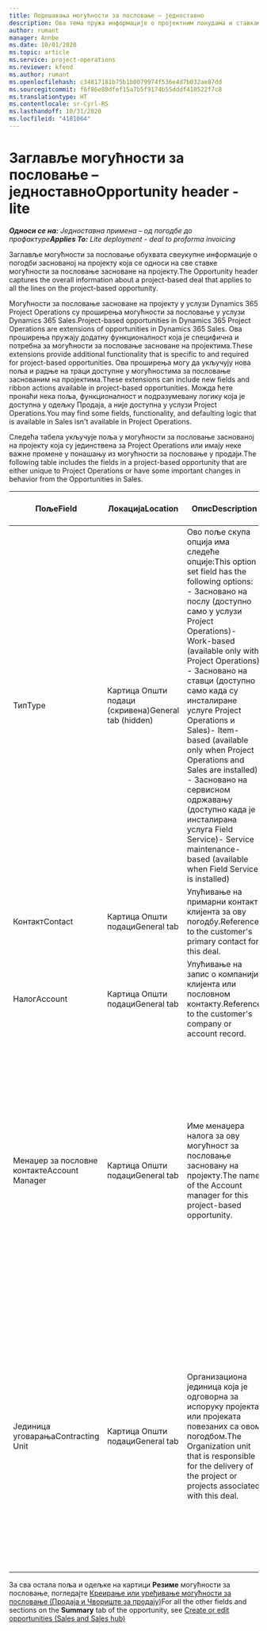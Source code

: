 ```yaml
---
title: Подешавања могућности за пословање – једноставно
description: Ова тема пружа информације о пројектним понудама и ставкама могућности за пословање заснованим на пројекту.
author: rumant
manager: Annbe
ms.date: 10/01/2020
ms.topic: article
ms.service: project-operations
ms.reviewer: kfend
ms.author: rumant
ms.openlocfilehash: c34817181b75b1b0079974f536e4d7b032ae87dd
ms.sourcegitcommit: f6f86e80dfef15a7b5f9174b55dddf410522f7c8
ms.translationtype: HT
ms.contentlocale: sr-Cyrl-RS
ms.lasthandoff: 10/31/2020
ms.locfileid: "4181064"
---
```

# <a name="opportunity-header---lite"></a><span data-ttu-id="10755-103">Заглавље могућности за пословање – једноставно</span><span class="sxs-lookup"><span data-stu-id="10755-103">Opportunity header - lite</span></span>

<span data-ttu-id="10755-104">_**Односи се на:** Једноставна примена – од погодбе до профактуре_</span><span class="sxs-lookup"><span data-stu-id="10755-104">_**Applies To:** Lite deployment - deal to proforma invoicing_</span></span>

<span data-ttu-id="10755-105">Заглавље могућности за пословање обухвата свеукупне информације о погодби заснованој на пројекту која се односи на све ставке могућности за пословање засноване на пројекту.</span><span class="sxs-lookup"><span data-stu-id="10755-105">The Opportunity header captures the overall information about a project-based deal that applies to all the lines on the project-based opportunity.</span></span>

<span data-ttu-id="10755-106">Могућности за пословање засноване на пројекту у услузи Dynamics 365 Project Operations су проширења могућности за пословање у услузи Dynamics 365 Sales.</span><span class="sxs-lookup"><span data-stu-id="10755-106">Project-based opportunities in Dynamics 365 Project Operations are extensions of opportunities in Dynamics 365 Sales.</span></span> <span data-ttu-id="10755-107">Ова проширења пружају додатну функционалност која је специфична и потребна за могућности за пословање засноване на пројектима.</span><span class="sxs-lookup"><span data-stu-id="10755-107">These extensions provide additional functionality that is specific to and required for project-based opportunities.</span></span> <span data-ttu-id="10755-108">Ова проширења могу да укључују нова поља и радње на траци доступне у могућностима за пословање заснованим на пројектима.</span><span class="sxs-lookup"><span data-stu-id="10755-108">These extensions can include new fields and ribbon actions available in project-based opportunities.</span></span> <span data-ttu-id="10755-109">Можда ћете пронаћи нека поља, функционалност и подразумевану логику која је доступна у одељку Продаја, а није доступна у услузи Project Operations.</span><span class="sxs-lookup"><span data-stu-id="10755-109">You may find some fields, functionality, and defaulting logic that is available in Sales isn't available in Project Operations.</span></span>

<span data-ttu-id="10755-110">Следећа табела укључује поља у могућности за пословање заснованој на пројекту која су јединствена за Project Operations или имају неке важне промене у понашању из могућности за пословање у продаји.</span><span class="sxs-lookup"><span data-stu-id="10755-110">The following table includes the fields in a project-based opportunity that are either unique to Project Operations or have some important changes in behavior from the Opportunities in Sales.</span></span>

| <span data-ttu-id="10755-111">**Поље**</span><span class="sxs-lookup"><span data-stu-id="10755-111">**Field**</span></span> | <span data-ttu-id="10755-112">**Локација**</span><span class="sxs-lookup"><span data-stu-id="10755-112">**Location**</span></span> | <span data-ttu-id="10755-113">**Опис**</span><span class="sxs-lookup"><span data-stu-id="10755-113">**Description**</span></span> | <span data-ttu-id="10755-114">**Последични утицај**</span><span class="sxs-lookup"><span data-stu-id="10755-114">**Downstream impact**</span></span> |
| --- | --- | --- | --- |
| <span data-ttu-id="10755-115">Тип</span><span class="sxs-lookup"><span data-stu-id="10755-115">Type</span></span> | <span data-ttu-id="10755-116">Картица Општи подаци (скривена)</span><span class="sxs-lookup"><span data-stu-id="10755-116">General tab (hidden)</span></span> | <span data-ttu-id="10755-117">Ово поље скупа опција има следеће опције:</span><span class="sxs-lookup"><span data-stu-id="10755-117">This option set field has the following options:</span></span></br><span data-ttu-id="10755-118">- Засновано на послу (доступно само у услузи Project Operations)</span><span class="sxs-lookup"><span data-stu-id="10755-118">- Work-based (available only with Project Operations)</span></span></br><span data-ttu-id="10755-119">- Засновано на ставци (доступно само када су инсталиране услуге Project Operations и Sales)</span><span class="sxs-lookup"><span data-stu-id="10755-119">- Item-based (available only when Project Operations and Sales are installed)</span></span></br><span data-ttu-id="10755-120">- Засновано на сервисном одржавању (доступно када је инсталирана услуга Field Service)</span><span class="sxs-lookup"><span data-stu-id="10755-120">- Service maintenance-based (available when Field Service is installed)</span></span> | <span data-ttu-id="10755-121">Када користите Project Operations, ова вредност поља се аутоматски поставља на опцију **Засновано на послу**, која класификује могућност за пословање као засновану на пројекту.</span><span class="sxs-lookup"><span data-stu-id="10755-121">When you use Project Operations, this field value is automatically set to **Work-based** which classifies the Opportunity as project-based.</span></span> <span data-ttu-id="10755-122">Могућност за пословање треба да се заснива на пројекту како би се омогућила сва проширења и функције специфичне за пројекат у процесу продаје за ову погодбу.</span><span class="sxs-lookup"><span data-stu-id="10755-122">An Opportunity should be project-based to enable all project-specific extensions and functionality in the downstream sales process for this deal.</span></span> |
| <span data-ttu-id="10755-123">Контакт</span><span class="sxs-lookup"><span data-stu-id="10755-123">Contact</span></span> | <span data-ttu-id="10755-124">Картица Општи подаци</span><span class="sxs-lookup"><span data-stu-id="10755-124">General tab</span></span> | <span data-ttu-id="10755-125">Упућивање на примарни контакт клијента за ову погодбу.</span><span class="sxs-lookup"><span data-stu-id="10755-125">Reference to the customer's primary contact for this deal.</span></span> | |
| <span data-ttu-id="10755-126">Налог</span><span class="sxs-lookup"><span data-stu-id="10755-126">Account</span></span> | <span data-ttu-id="10755-127">Картица Општи подаци</span><span class="sxs-lookup"><span data-stu-id="10755-127">General tab</span></span> | <span data-ttu-id="10755-128">Упућивање на запис о компанији клијента или пословном контакту.</span><span class="sxs-lookup"><span data-stu-id="10755-128">Reference to the customer's company or account record.</span></span> | |
| <span data-ttu-id="10755-129">Менаџер за пословне контакте</span><span class="sxs-lookup"><span data-stu-id="10755-129">Account Manager</span></span> | <span data-ttu-id="10755-130">Картица Општи подаци</span><span class="sxs-lookup"><span data-stu-id="10755-130">General tab</span></span> | <span data-ttu-id="10755-131">Име менаџера налога за ову могућност за пословање засновану на пројекту.</span><span class="sxs-lookup"><span data-stu-id="10755-131">The name of the Account manager for this project-based opportunity.</span></span> | <span data-ttu-id="10755-132">Менаџер пословног контакта је одговоран за управљање односом са клијентом кроз завршетак овог пројекта.</span><span class="sxs-lookup"><span data-stu-id="10755-132">The Account manager is responsible for managing the relationship with the customer through the completion of this project.</span></span> <span data-ttu-id="10755-133">На основу записа ресурса који може да се резервише повезаног са менаџером налога, уговорна јединица је подразумевана.</span><span class="sxs-lookup"><span data-stu-id="10755-133">Based on the bookable resource record tied to the Account manager, the contracting unit is defaulted.</span></span> |
| <span data-ttu-id="10755-134">Јединица уговарања</span><span class="sxs-lookup"><span data-stu-id="10755-134">Contracting Unit</span></span> | <span data-ttu-id="10755-135">Картица Општи подаци</span><span class="sxs-lookup"><span data-stu-id="10755-135">General tab</span></span> | <span data-ttu-id="10755-136">Организациона јединица која је одговорна за испоруку пројекта или пројеката повезаних са овом погодбом.</span><span class="sxs-lookup"><span data-stu-id="10755-136">The Organization unit that is responsible for the delivery of the project or projects associated with this deal.</span></span> | <span data-ttu-id="10755-137">Уговорна јединица је одељење предузећа које ће завршити пројекте након закључења погодбе.</span><span class="sxs-lookup"><span data-stu-id="10755-137">The contracting unit is the division of the company that will complete the project(s) after the deal is closed.</span></span> <span data-ttu-id="10755-138">Свака уговорна јединица има валуту и она се користи за извештавање о процењеним и стварним трошковима насталим током пројекта.</span><span class="sxs-lookup"><span data-stu-id="10755-138">Every contracting unit has a currency, and this currency is used to report estimated and actual costs incurred during the project.</span></span> |

<span data-ttu-id="10755-139">За сва остала поља и одељке на картици **Резиме** могућности за пословање, погледајте [Креирање или уређивање могућности за пословање (Продаја и Чвориште за продају)](https://docs.microsoft.com/dynamics365/sales-enterprise/create-edit-opportunity-sales)</span><span class="sxs-lookup"><span data-stu-id="10755-139">For all the other fields and sections on the **Summary** tab of the opportunity, see [Create or edit opportunities (Sales and Sales hub)](https://docs.microsoft.com/dynamics365/sales-enterprise/create-edit-opportunity-sales)</span></span>
